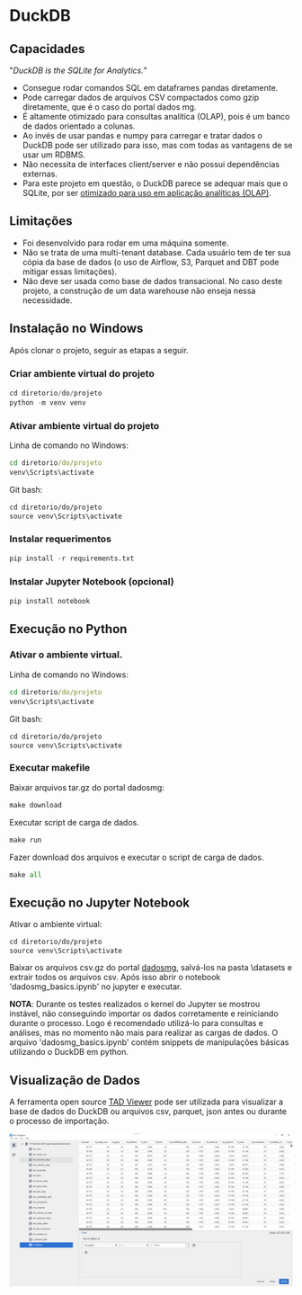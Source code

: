 # DuckDB

## Capacidades

"_DuckDB is the SQLite for Analytics._"


- Consegue rodar comandos SQL em dataframes pandas diretamente.
- Pode carregar dados de arquivos CSV compactados como gzip diretamente, que é o caso do portal dados mg.
- É altamente otimizado para consultas analítica (OLAP), pois é um banco de dados orientado a colunas.
- Ao invés de usar pandas e numpy para carregar e tratar dados o DuckDB pode ser utilizado para isso, mas com todas as vantagens de se usar um RDBMS.
- Não necessita de interfaces client/server e não possui dependências externas.
- Para este projeto em questão, o DuckDB parece se adequar mais que o SQLite, por ser [otimizado para uso em aplicação analíticas (OLAP)](https://simonwillison.net/2022/Sep/1/sqlite-duckdb-paper/#:~:text=While%20the%20performance%20gap%20has,ground%20up%20for%20efficient%20OLAP.).


## Limitações
- Foi desenvolvido para rodar em uma máquina somente.
- Não se trata de uma multi-tenant database. Cada usuário tem de ter sua cópia da base de dados (o uso de  Airflow, S3, Parquet and DBT pode mitigar essas limitações).
- Não deve ser usada como base de dados transacional. No caso deste projeto, a construção de um data warehouse não enseja nessa necessidade.



## Instalação no Windows

Após clonar o projeto, seguir as etapas a seguir.


### Criar ambiente virtual do projeto
```python
cd diretorio/do/projeto
python -m venv venv
```

### Ativar ambiente virtual do projeto

Linha de comando no Windows:
```cmd
cd diretorio/do/projeto
venv\Scripts\activate
```

Git bash:
```gitbash
cd diretorio/do/projeto
source venv\Scripts\activate
```

### Instalar requerimentos
```python
pip install -r requirements.txt
```

### Instalar Jupyter Notebook (opcional)
```python
pip install notebook
```

## Execução no Python

### Ativar o ambiente virtual. 

Linha de comando no Windows:
```cmd
cd diretorio/do/projeto
venv\Scripts\activate
```

Git bash:
```gitbash
cd diretorio/do/projeto
source venv\Scripts\activate
```

### Executar makefile

Baixar arquivos tar.gz do portal dadosmg:  
```python
make download
```

Executar script de carga de dados.  
```python
make run
```

Fazer download dos arquivos e executar o script de carga de dados.
```python
make all
```

## Execução no Jupyter Notebook

Ativar o ambiente virtual:
```gitbash
cd diretorio/do/projeto
source venv\Scripts\activate
```

Baixar os arquivos csv.gz do portal [dadosmg](https://dados.mg.gov.br/dataset/despesa), salvá-los na pasta \datasets e extrair todos os arquivos csv. Após isso abrir o notebook 'dadosmg_basics.ipynb' no jupyter e executar.  

**NOTA**: Durante os testes realizados o kernel do Jupyter se mostrou instável, não conseguindo importar os dados corretamente e reiniciando durante o processo. Logo é recomendado utilizá-lo para consultas e análises, mas no momento não mais para realizar as cargas de dados. O arquivo 'dadosmg_basics.ipynb' contém snippets de manipulações básicas utilizando o DuckDB em python.


## Visualização de Dados

A ferramenta open source [TAD Viewer](https://www.tadviewer.com/) pode ser utilizada para visualizar a base de dados do DuckDB ou arquivos csv, parquet, json antes ou durante o processo de importação.

![imagem](images/tad-home.png)
